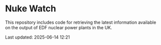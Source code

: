 # Nuke Watch

This repository includes code for retrieving the latest information available on the output of EDF nuclear power plants in the UK.

Last updated: 2025-06-14 12:21